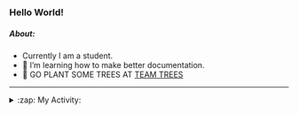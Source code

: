 ### Hello World!

##### About:
- Currently I am a student.
- 🌱 I’m learning how to make better documentation.
- 🌱 GO PLANT SOME TREES AT [TEAM TREES](https://teamtrees.org/)

---
<details>
  <summary>:zap: My Activity:</summary>
  
<!--START_SECTION:waka-->
![Code Time](http://img.shields.io/badge/Code%20Time-1%2C245%20hrs%2021%20mins-blue)

**I'm a Night 🦉** 

```text
🌞 Morning                2067 commits        ███░░░░░░░░░░░░░░░░░░░░░░   10.33 % 
🌆 Daytime                6690 commits        ████████░░░░░░░░░░░░░░░░░   33.43 % 
🌃 Evening                5765 commits        ███████░░░░░░░░░░░░░░░░░░   28.80 % 
🌙 Night                  5492 commits        ███████░░░░░░░░░░░░░░░░░░   27.44 % 
```
📅 **I'm Most Productive on Wednesday** 

```text
Monday                   2743 commits        ███░░░░░░░░░░░░░░░░░░░░░░   13.71 % 
Tuesday                  2735 commits        ███░░░░░░░░░░░░░░░░░░░░░░   13.67 % 
Wednesday                4723 commits        ██████░░░░░░░░░░░░░░░░░░░   23.60 % 
Thursday                 2637 commits        ███░░░░░░░░░░░░░░░░░░░░░░   13.18 % 
Friday                   2170 commits        ███░░░░░░░░░░░░░░░░░░░░░░   10.84 % 
Saturday                 1749 commits        ██░░░░░░░░░░░░░░░░░░░░░░░   08.74 % 
Sunday                   3257 commits        ████░░░░░░░░░░░░░░░░░░░░░   16.27 % 
```


📊 **This Week I Spent My Time On** 

```text
🔥 Editors: 
VS Code                  53 mins             ██████████████░░░░░░░░░░░   55.79 % 
IntelliJ                 42 mins             ███████████░░░░░░░░░░░░░░   44.21 % 

🐱‍💻 Projects: 
java-springboot-projects 42 mins             ███████████░░░░░░░░░░░░░░   44.21 % 
py-series                38 mins             ██████████░░░░░░░░░░░░░░░   39.56 % 
github-readme-youtube-car12 mins             ███░░░░░░░░░░░░░░░░░░░░░░   13.36 % 
vlsm-subnet              2 mins              █░░░░░░░░░░░░░░░░░░░░░░░░   02.87 % 
CSE224-Fundamentals-of-An0 secs              ░░░░░░░░░░░░░░░░░░░░░░░░░   00.01 % 
```


 Last Updated on 02/11/2023 13:14:22 UTC
<!--END_SECTION:waka-->
</details>
